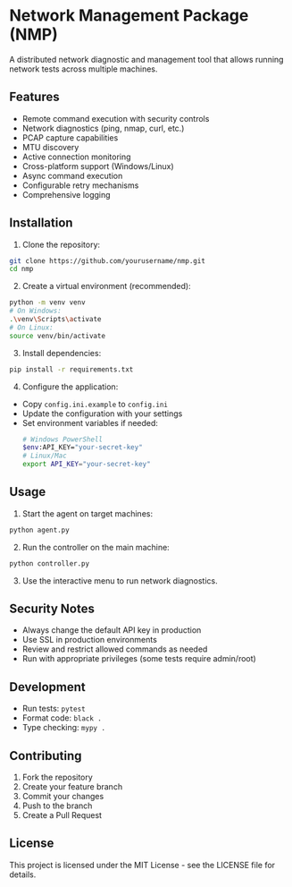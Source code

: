 # Network Management Package (NMP)

A distributed network diagnostic and management tool that allows running network tests across multiple machines.

## Features

- Remote command execution with security controls
- Network diagnostics (ping, nmap, curl, etc.)
- PCAP capture capabilities
- MTU discovery
- Active connection monitoring
- Cross-platform support (Windows/Linux)
- Async command execution
- Configurable retry mechanisms
- Comprehensive logging

## Installation

1. Clone the repository:
```bash
git clone https://github.com/yourusername/nmp.git
cd nmp
```

2. Create a virtual environment (recommended):
```bash
python -m venv venv
# On Windows:
.\venv\Scripts\activate
# On Linux:
source venv/bin/activate
```

3. Install dependencies:
```bash
pip install -r requirements.txt
```

4. Configure the application:
- Copy `config.ini.example` to `config.ini`
- Update the configuration with your settings
- Set environment variables if needed:
  ```bash
  # Windows PowerShell
  $env:API_KEY="your-secret-key"
  # Linux/Mac
  export API_KEY="your-secret-key"
  ```

## Usage

1. Start the agent on target machines:
```bash
python agent.py
```

2. Run the controller on the main machine:
```bash
python controller.py
```

3. Use the interactive menu to run network diagnostics.

## Security Notes

- Always change the default API key in production
- Use SSL in production environments
- Review and restrict allowed commands as needed
- Run with appropriate privileges (some tests require admin/root)

## Development

- Run tests: `pytest`
- Format code: `black .`
- Type checking: `mypy .`

## Contributing

1. Fork the repository
2. Create your feature branch
3. Commit your changes
4. Push to the branch
5. Create a Pull Request

## License

This project is licensed under the MIT License - see the LICENSE file for details.
